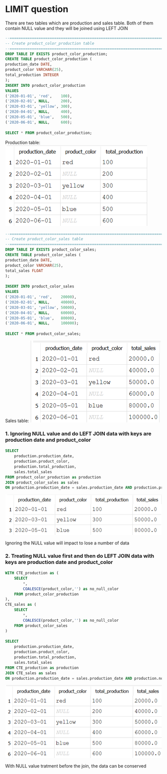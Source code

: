 # LIMIT question

There are two tables which are production and sales table. Both of them contain NULL value and they will be joined using LEFT JOIN
```sql
--========================================================================
-- Create product_color_production table
--========================================================================
DROP TABLE IF EXISTS product_color_production;
CREATE TABLE product_color_production (
production_date DATE,
product_color VARCHAR(25),
total_production INTEGER
);
INSERT INTO product_color_production
VALUES
('2020-01-01', 'red',    100),
('2020-02-01', NULL,     200),
('2020-03-01', 'yellow', 300),
('2020-04-01', NULL,     400),
('2020-05-01', 'blue',   500),
('2020-06-01', NULL,     600);

SELECT * FROM product_color_production;
```
Production table:
![Library_project](https://github.com/imdwipayana/DB-Browser-for-SQLite/blob/main/Problem%20and%20Solution/NULL%20in%20JOINING%20Table/image/product_color_production.png)

```sql
--========================================================================
-- Create product_color_sales table
--========================================================================
DROP TABLE IF EXISTS product_color_sales;
CREATE TABLE product_color_sales (
production_date DATE,
product_color VARCHAR(25),
total_sales FLOAT
);

INSERT INTO product_color_sales
VALUES
('2020-01-01', 'red',    20000),
('2020-02-01', NULL,     40000),
('2020-03-01', 'yellow', 50000),
('2020-04-01', NULL,     60000),
('2020-05-01', 'blue',   80000),
('2020-06-01', NULL,     100000);

SELECT * FROM product_color_sales;
```
Sales table:
![Library_project](https://github.com/imdwipayana/DB-Browser-for-SQLite/blob/main/Problem%20and%20Solution/NULL%20in%20JOINING%20Table/image/product_color_sales.png)


### 1. Ignoring NULL value and do LEFT JOIN data with keys are production date and product_color
```sql
SELECT
	production.production_date,
	production.product_color,
	production.total_production,
	sales.total_sales
FROM product_color_production as production
JOIN product_color_sales as sales
ON production.production_date = sales.production_date AND production.product_color = sales.product_color;
```
![Library_project](https://github.com/imdwipayana/DB-Browser-for-SQLite/blob/main/Problem%20and%20Solution/NULL%20in%20JOINING%20Table/image/number_1.png)

Ignoring the NULL value will impact to lose a number of data

### 2. Treating NULL value first and then do LEFT JOIN data with keys are production date and product_color
```sql
WITH CTE_production as (
	SELECT
		*,
		COALESCE(product_color,'') as no_null_color
	FROM product_color_production
),
CTE_sales as (
	SELECT
		*,
		COALESCE(product_color,'') as no_null_color
	FROM product_color_sales
)

SELECT
	production.production_date,
	production.product_color,
	production.total_production,
	sales.total_sales
FROM CTE_production as production
JOIN CTE_sales as sales
ON production.production_date = sales.production_date AND production.no_null_color = sales.no_null_color;
```
![Library_project](https://github.com/imdwipayana/DB-Browser-for-SQLite/blob/main/Problem%20and%20Solution/NULL%20in%20JOINING%20Table/image/number_2.png)

With NULL value tratment before the join, the data can be conserved
